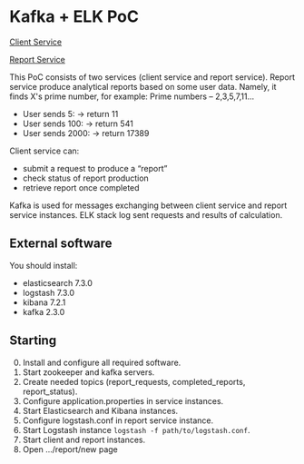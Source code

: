 # Kafka + ELK PoC
[Client Service](https://github.com/p0keT/kafka-client)

[Report Service](https://github.com/p0keT/kafka-elk)

This PoC consists of two services (client service and report service). 
Report service produce analytical reports based on some user data.
Namely, it finds X's prime number, for example:
Prime numbers – 2,3,5,7,11...
* User sends 5: -> return 11
* User sends 100: -> return 541
* User sends 2000: -> return 17389

Client service can:
* submit a request to produce a “report”
* check status of report production
* retrieve report once completed

Kafka is used for messages exchanging between client service and report service instances.
ELK stack log sent requests and results of calculation.



## External software

You should install:
* elasticsearch 7.3.0
* logstash 7.3.0
* kibana 7.2.1
* kafka 2.3.0

## Starting
0. Install and configure all required software.
1. Start zookeeper and kafka servers.
2. Create needed topics (report_requests, completed_reports, report_status).
3. Configure application.properties in service instances.
4. Start Elasticsearch and Kibana instances.
5. Configure logstash.conf in report service instance.
6. Start Logstash instance ```logstash -f path/to/logstash.conf```.
7. Start client and report instances.
8. Open .../report/new page

